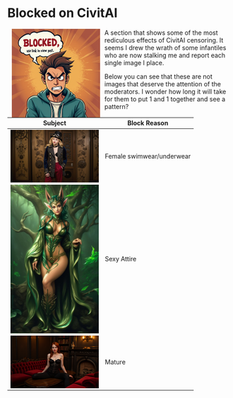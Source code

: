 # Blocked on CivitAI

<img align="left" width="200" src="ComfyUI_6.png" hspace="10">

 A section that shows some of the most rediculous effects of CivitAI censoring. It seems I drew the wrath of some infantiles who are now stalking me and report each single image I place.
 
 Below you can see that these are not images that deserve the attention of the moderators. I wonder how long it will take for them to put 1 and 1 together and see a pattern?

| Subject | Block Reason |
| ------- | ------------ |
|<img align="left" width="200" src="Chloe GraceMoretzFlux.jpeg">| Female swimwear/underwear |
|<img align="left" width="200" src="arianagrande.jpeg">| Sexy Attire |
|<img align="left" width="200" src="emmastone.png">| Mature |
